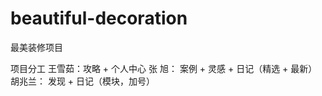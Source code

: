 # beautiful-decoration
最美装修项目

项目分工
   王雪茹：攻略 + 个人中心
   张   旭： 案例 + 灵感 + 日记（精选 + 最新）
   胡兆兰： 发现 + 日记（模块，加号）
